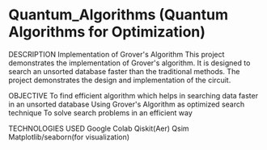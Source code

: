# Quantum_Algorithms (Quantum Algorithms for Optimization)

DESCRIPTION
Implementation of Grover's Algorithm 
This project demonstrates the implementation of Grover's algorithm. It is designed to search an unsorted database faster than the traditional methods. The project demonstrates the design and implementation of the circuit.

OBJECTIVE
To find efficient algorithm which helps in searching data faster in an unsorted database
Using Grover's Algorithm as optimized search technique
To solve search problems in an efficient way

TECHNOLOGIES USED
Google Colab
Qiskit(Aer)
Qsim
Matplotlib/seaborn(for visualization)

